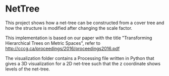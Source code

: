 # NetTree
This project shows how a net-tree can be constructed from a cover tree and how the structure is modified after changing the scale factor.

This implementation is based on our paper with the title "Transforming Hierarchical Trees on Metric Spaces", refer to http://cccg.ca/proceedings/2016/proceedings2016.pdf

The visualization folder contains a Processing file written in Python that gives a 3D visualization for a 2D net-tree such that the z coordinate shows levels of the net-tree.
